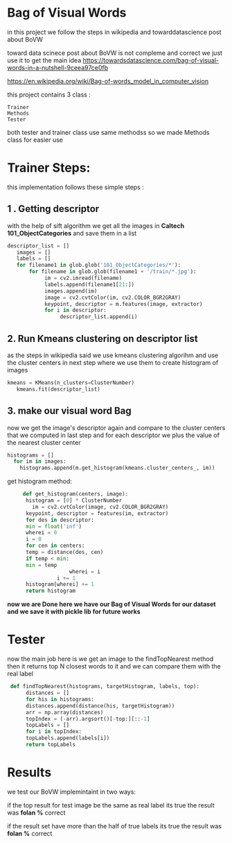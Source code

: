 # Bag of Visual Words

in this project we follow the steps in wikipedia and towarddatascience post about BoVW

toward data scinece post about BoVW is not compleme and correct we just use it to get the main idea
https://towardsdatascience.com/bag-of-visual-words-in-a-nutshell-9ceea97ce0fb

https://en.wikipedia.org/wiki/Bag-of-words_model_in_computer_vision

this project contains 3 class :

	Trainer
	Methods
	Tester

both tester and trainer class use same methodss so we made Methods class for easier use 


# Trainer Steps:

this implementation follows these simple steps :

## 1 . Getting descriptor
with the help of sift algorithm we get all the images in **Caltech  101_ObjectCategories** and save them in a list
 ```Python
 descriptor_list = []  
    images = []  
    labels = []  
    for filename1 in glob.glob('101_ObjectCategories/*'):  
      	for filename in glob.glob(filename1 + '/train/*.jpg'):  
     		 im = cv2.imread(filename)  
     		 labels.append(filename1[21:])  
     		 images.append(im)  
     		 image = cv2.cvtColor(im, cv2.COLOR_BGR2GRAY)  
     		 keypoint, descriptor = m.features(image, extractor)  
     		 for i in descriptor:  
    			  descriptor_list.append(i)
  ```

    

## 2. Run Kmeans clustering on descriptor list

as the steps in wikipedia said we use kmeans clustering algorihm and use the cluster centers in next step where we use them to create histogram of images 
 ```Python
 kmeans = KMeans(n_clusters=ClusterNumber)  
    kmeans.fit(descriptor_list)
  ```
    

## 3. make our visual word Bag
now we get the image's descriptor again and compare to the cluster centers that we computed in last step and for each descriptor we plus the value of the nearest cluster center
  ```Python
 histograms = []  
    for im in images:  
      histograms.append(m.get_histogram(kmeans.cluster_centers_, im))
  ```
    
get histogram method:
```Python
     def get_histogram(centers, image):  
      histogram = [0] * ClusterNumber  
        im = cv2.cvtColor(image, cv2.COLOR_BGR2GRAY)  
      keypoint, descriptor = features(im, extractor)  
      for des in descriptor:  
      min = float('inf')  
      wherei = 0  
      i = 0  
      for cen in centers:  
      temp = distance(des, cen)  
      if temp < min:  
      min = temp  
                    wherei = i  
                i += 1  
      histogram[wherei] += 1  
      return histogram
  ```




 **now we are Done here we have our Bag of Visual Words for our dataset and we save it with pickle lib for future works** 


# Tester 

now the main job here is  we get an image to the findTopNearest method 
then it returns top N closest words to it
and we can compare them with the real label  
```Python
 def findTopNearest(histograms, targetHistogram, labels, top):  
      distances = []  
      for his in histograms:  
      distances.append(distance(his, targetHistogram))  
      arr = np.array(distances)  
      topIndex = (-arr).argsort()[-top:][::-1]  
      topLabels = []  
      for i in topIndex:  
      topLabels.append(labels[i])  
      return topLabels

  ```
    



# Results
we test our BoVW implemintaint in two ways:

if the top result for test image be the same as real label its true the result was  **folan %** correct 

if the result set have more than the half of true labels its true the result was **folan %** correct
